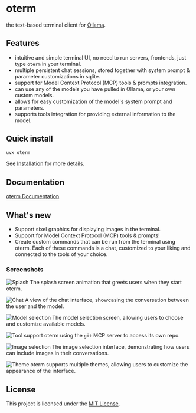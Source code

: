# oterm

the text-based terminal client for [Ollama](https://github.com/ollama/ollama).

## Features

* intuitive and simple terminal UI, no need to run servers, frontends, just type `oterm` in your terminal.
* multiple persistent chat sessions, stored together with system prompt & parameter customizations in sqlite.
* support for Model Context Protocol (MCP) tools & prompts integration.
* can use any of the models you have pulled in Ollama, or your own custom models.
* allows for easy customization of the model's system prompt and parameters.
* supports tools integration for providing external information to the model.

## Quick install

```bash
uvx oterm
```
See [Installation](https://ggozad.github.io/oterm/installation) for more details.

## Documentation

[oterm Documentation](https://ggozad.github.io/oterm/)

## What's new
* Support sixel graphics for displaying images in the terminal.
* Support for Model Context Protocol (MCP) tools & prompts!
* Create custom commands that can be run from the terminal using oterm. Each of these commands is a chat, customized to your liking and connected to the tools of your choice.

### Screenshots
![Splash](https://raw.githubusercontent.com/ggozad/oterm/refs/heads/main/docs/img/splash.gif)
The splash screen animation that greets users when they start oterm.

![Chat](https://raw.githubusercontent.com/ggozad/oterm/main/docs/img/chat.png)
A view of the chat interface, showcasing the conversation between the user and the model.

![Model selection](https://raw.githubusercontent.com/ggozad/oterm/main/docs/img/customizations.svg)
The model selection screen, allowing users to choose and customize available models.

![Tool support](https://raw.githubusercontent.com/ggozad/oterm/main/docs/img/mcp_tools.svg)
oterm using the `git` MCP server to access its own repo.

![Image selection](https://raw.githubusercontent.com/ggozad/oterm/main/docs/img/image_selection.png)
The image selection interface, demonstrating how users can include images in their conversations.

![Theme](https://raw.githubusercontent.com/ggozad/oterm/main/docs/img/theme.svg)
oterm supports multiple themes, allowing users to customize the appearance of the interface.

## License

This project is licensed under the [MIT License](LICENSE).
